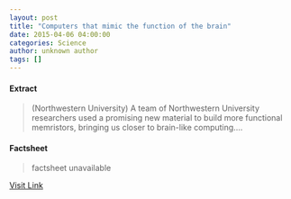 ```yaml
---
layout: post
title: "Computers that mimic the function of the brain"
date: 2015-04-06 04:00:00
categories: Science
author: unknown author
tags: []
---
```



#### Extract
>(Northwestern University) A team of Northwestern University researchers used a promising new material to build more functional memristors, bringing us closer to brain-like computing....

#### Factsheet
>factsheet unavailable

[Visit Link](http://www.eurekalert.org/pub_releases/2015-04/nu-ctm040615.php)


